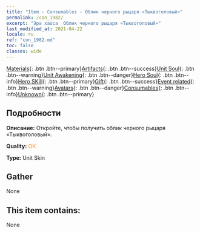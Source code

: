 ```yaml
---
title: "Item - Consumables - Облик черного рыцаря «Тыквоголовый»"
permalink: /con_1982/
excerpt: "Эра хаоса  Облик черного рыцаря «Тыквоголовый»"
last_modified_at: 2021-04-22
locale: ru
ref: "con_1982.md"
toc: false
classes: wide
---
```

 [Materials](/ItemsRU/){: .btn .btn--primary}[Artifacts](/ItemsRU/Artifacts/){: .btn .btn--success}[Unit Soul](/ItemsRU/UnitSoul/){: .btn .btn--warning}[Unit Awakening](/ItemsRU/UnitAwakening/){: .btn .btn--danger}[Hero Soul](/ItemsRU/HeroSoul/){: .btn .btn--info}[Hero SKill](/ItemsRU/HeroSkill/){: .btn .btn--primary}[Gift](/ItemsRU/Gift/){: .btn .btn--success}[Event related](/ItemsRU/Events/){: .btn .btn--warning}[Avatars](/ItemsRU/Avatars/){: .btn .btn--danger}[Consumables](/ItemsRU/Consumables/){: .btn .btn--info}[Unknown](/ItemsRU/Unknown/){: .btn .btn--primary}

## Подробности
 **Описание:** Откройте, чтобы получить облик черного рыцаря «Тыквоголовый».

 **Quality:** <span style="color: #FF8C00">OK</span>

 **Type:** Unit Skin

## Gather

  None

## This item contains:

  None

